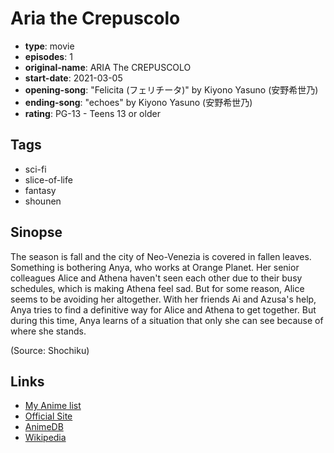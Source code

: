 # Aria the Crepuscolo

-   **type**: movie
-   **episodes**: 1
-   **original-name**: ARIA The CREPUSCOLO
-   **start-date**: 2021-03-05
-   **opening-song**: "Felicita (フェリチータ)" by Kiyono Yasuno (安野希世乃)
-   **ending-song**: "echoes" by Kiyono Yasuno (安野希世乃)
-   **rating**: PG-13 - Teens 13 or older

## Tags

-   sci-fi
-   slice-of-life
-   fantasy
-   shounen

## Sinopse

The season is fall and the city of Neo-Venezia is covered in fallen leaves. Something is bothering Anya, who works at Orange Planet. Her senior colleagues Alice and Athena haven't seen each other due to their busy schedules, which is making Athena feel sad. But for some reason, Alice seems to be avoiding her altogether. With her friends Ai and Azusa's help, Anya tries to find a definitive way for Alice and Athena to get together. But during this time, Anya learns of a situation that only she can see because of where she stands.

(Source: Shochiku)

## Links

-   [My Anime list](https://myanimelist.net/anime/41674/Aria_the_Crepuscolo)
-   [Official Site](https://www.ariacompany.net/)
-   [AnimeDB](http://anidb.info/perl-bin/animedb.pl?show=anime&aid=15499)
-   [Wikipedia](https://en.wikipedia.org/wiki/Aria_%28manga%29#Anime)
